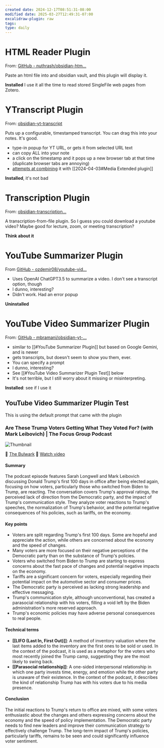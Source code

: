 ```yaml
---
created date: 2024-12-17T08:51:31-08:00
modified date: 2025-03-27T12:49:31-07:00
excalidraw-plugin: raw
tags: 
type: daily
---
```

# HTML Reader Plugin
From: [GitHub - nuthrash/obsidian-htm...](https://github.com/nuthrash/obsidian-html-plugin)

Paste an html file into and obsidian vault, and this plugin will display it.

**Installed**  I use it all the time to read stored SingleFile web pages from Zotero.

# YTranscript Plugin
From: [obsidian-yt-transcript](https://github.com/lstrzepek/obsidian-yt-transcript)

Puts up a configurable, timestamped transcript.  You can drag this into your notes.  It's good.

- type-in popup for YT URL, or gets it from selected URL text
- can copy ALL into your note
- a click on the timestamp and it pops up a new browser tab at that time (duplicate browser tabs are annoying)
- [attempts at combining](https://forum.obsidian.md/t/takeing-video-notes-via-media-extend-and-obsidian-yt-transcript/74926/2) it with [[2024-04-03#Media Extended plugin]]

**Installed**, it's not bad
# Transcription Plugin
From: [obsidian-transcription...](https://github.com/djmango/obsidian-transcription)

A transcription-from-file plugin.  So I guess you could download a youtube video?  Maybe good for lecture, zoom, or meeting transcription?

**Think about it**
# YouTube Summarizer Plugin
From [GitHub - ozdemir08/youtube-vid...](https://github.com/ozdemir08/youtube-video-summarizer)

- Uses OpenAI ChatGPT3.5 to summarize a video.  I don't see a transcript option, though
- I dunno, interesting?
- Didn't work.  Had an error popup

**Uninstalled**
# YouTube Video Summarizer Plugin
From: [GitHub - mbramani/obsidian-yt-...](https://github.com/mbramani/obsidian-yt-video-summarizer)

- similar to [[#YouTube Summarizer Plugin]] but based on Google Gemini, and is newer
- gets transcripts, but doesn't seem to show you them, ever.
- You can specify a prompt
- I dunno, interesting?
- See [[#YouTube Video Summarizer Plugin Test]] below
- It's not terrible, but I still worry about it missing or misinterpreting.

**Installed**: see if I use it
## YouTube Video Summarizer Plugin Test
This is using the default prompt that came with the plugin
### Are These Trump Voters Getting What They Voted For? (with Mark Leibovich) | The Focus Group Podcast

![Thumbnail](https://img.youtube.com/vi/aA0a3YjcVxQ/maxresdefault.jpg)

👤 [The Bulwark](https://www.youtube.com/channel/UCG4Hp1KbGw4e02N7FpPXDgQ)  🔗 [Watch video](https://www.youtube.com/watch?v=aA0a3YjcVxQ)
#### Summary
The podcast episode features Sarah Longwell and Mark Leibovich discussing Donald Trump's first 100 days in office after being elected again, focusing on how voters, particularly those who switched from Biden to Trump, are reacting. The conversation covers Trump's approval ratings, the perceived lack of direction from the Democratic party, and the impact of Trump's communication style. They analyze voter reactions to Trump's speeches, the normalization of Trump's behavior, and the potential negative consequences of his policies, such as tariffs, on the economy.
#### Key points
- Voters are split regarding Trump's first 100 days. Some are hopeful and appreciate the action, while others are concerned about the economy and the speed of changes.
- Many voters are more focused on their negative perceptions of the Democratic party than on the substance of Trump's policies.
- Voters who switched from Biden to Trump are starting to express concerns about the fast pace of changes and potential negative impacts on the economy.
- Tariffs are a significant concern for voters, especially regarding their potential impact on the automotive sector and consumer prices.
- The Democratic party is perceived as lacking strong leadership and effective messaging.
- Trump's communication style, although unconventional, has created a parasocial relationship with his voters, filling a void left by the Biden administration's more reserved approach.
- Trump's economic policies may have adverse personal consequences to real people.
#### Technical terms
- **[[LIFO (Last In, First Out)]]**: A method of inventory valuation where the last items added to the inventory are the first ones to be sold or used. In the context of the podcast, it is used as a metaphor for the voters who most recently joined the Trump camp, suggesting they are the most likely to swing back.
- **[[Parasocial relationship]]**: A one-sided interpersonal relationship in which one party invests time, energy, and emotion while the other party is unaware of their existence. In the context of the podcast, it describes the kind of relationship Trump has with his voters due to his media presence.

#### Conclusion
The initial reactions to Trump's return to office are mixed, with some voters enthusiastic about the changes and others expressing concerns about the economy and the speed of policy implementation. The Democratic party needs to find new leaders and improve their communication strategy to effectively challenge Trump. The long-term impact of Trump's policies, particularly tariffs, remains to be seen and could significantly influence voter sentiment.




